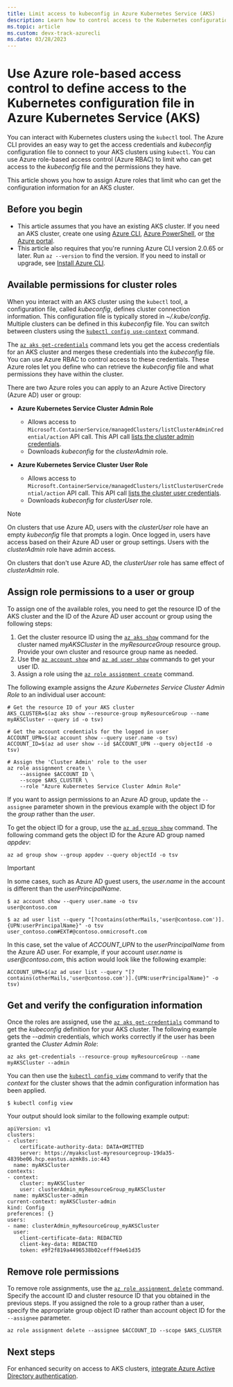 ```yaml
---
title: Limit access to kubeconfig in Azure Kubernetes Service (AKS)
description: Learn how to control access to the Kubernetes configuration file (kubeconfig) for cluster administrators and cluster users
ms.topic: article
ms.custom: devx-track-azurecli
ms.date: 03/28/2023
---
```


# Use Azure role-based access control to define access to the Kubernetes configuration file in Azure Kubernetes Service (AKS)

You can interact with Kubernetes clusters using the `kubectl` tool. The Azure CLI provides an easy way to get the access credentials and *kubeconfig* configuration file to connect to your AKS clusters using `kubectl`. You can use Azure role-based access control (Azure RBAC) to limit who can get access to the *kubeconfig* file and the permissions they have.

This article shows you how to assign Azure roles that limit who can get the configuration information for an AKS cluster.

## Before you begin

* This article assumes that you have an existing AKS cluster. If you need an AKS cluster, create one using [Azure CLI][aks-quickstart-cli], [Azure PowerShell][aks-quickstart-powershell], or [the Azure portal][aks-quickstart-portal].
* This article also requires that you're running Azure CLI version 2.0.65 or later. Run `az --version` to find the version. If you need to install or upgrade, see [Install Azure CLI][azure-cli-install].

## Available permissions for cluster roles

When you interact with an AKS cluster using the `kubectl` tool, a configuration file, called *kubeconfig*, defines cluster connection information. This configuration file is typically stored in *~/.kube/config*. Multiple clusters can be defined in this *kubeconfig* file. You can switch between clusters using the [`kubectl config use-context`][kubectl-config-use-context] command.

The [`az aks get-credentials`][az-aks-get-credentials] command lets you get the access credentials for an AKS cluster and merges these credentials into the *kubeconfig* file. You can use Azure RBAC to control access to these credentials. These Azure roles let you define who can retrieve the *kubeconfig* file and what permissions they have within the cluster.

There are two Azure roles you can apply to an Azure Active Directory (Azure AD) user or group:

- **Azure Kubernetes Service Cluster Admin Role**

     * Allows access to `Microsoft.ContainerService/managedClusters/listClusterAdminCredential/action` API call. This API call [lists the cluster admin credentials][api-cluster-admin].
     * Downloads *kubeconfig* for the *clusterAdmin* role.

- **Azure Kubernetes Service Cluster User Role**

     * Allows access to `Microsoft.ContainerService/managedClusters/listClusterUserCredential/action` API call. This API call [lists the cluster user credentials][api-cluster-user].
     * Downloads *kubeconfig* for *clusterUser* role.

> [!NOTE]
> On clusters that use Azure AD, users with the *clusterUser* role have an empty *kubeconfig* file that prompts a login. Once logged in, users have access based on their Azure AD user or group settings. Users with the *clusterAdmin* role have admin access.
>
> On clusters that don't use Azure AD, the *clusterUser* role has same effect of *clusterAdmin* role.

## Assign role permissions to a user or group

To assign one of the available roles, you need to get the resource ID of the AKS cluster and the ID of the Azure AD user account or group using the following steps:

1. Get the cluster resource ID using the [`az aks show`][az-aks-show] command for the cluster named *myAKSCluster* in the *myResourceGroup* resource group. Provide your own cluster and resource group name as needed.
2. Use the [`az account show`][az-account-show] and [`az ad user show`][az-ad-user-show] commands to get your user ID.
3. Assign a role using the [`az role assignment create`][az-role-assignment-create] command.

The following example assigns the *Azure Kubernetes Service Cluster Admin Role* to an individual user account:

```azurecli-interactive
# Get the resource ID of your AKS cluster
AKS_CLUSTER=$(az aks show --resource-group myResourceGroup --name myAKSCluster --query id -o tsv)

# Get the account credentials for the logged in user
ACCOUNT_UPN=$(az account show --query user.name -o tsv)
ACCOUNT_ID=$(az ad user show --id $ACCOUNT_UPN --query objectId -o tsv)

# Assign the 'Cluster Admin' role to the user
az role assignment create \
    --assignee $ACCOUNT_ID \
    --scope $AKS_CLUSTER \
    --role "Azure Kubernetes Service Cluster Admin Role"
```

If you want to assign permissions to an Azure AD group, update the `--assignee` parameter shown in the previous example with the object ID for the *group* rather than the *user*.

To get the object ID for a group, use the [`az ad group show`][az-ad-group-show] command. The following command gets the object ID for the Azure AD group named *appdev*:

```azurecli-interactive
az ad group show --group appdev --query objectId -o tsv
```

> [!IMPORTANT]
> In some cases, such as Azure AD guest users, the *user.name* in the account is different than the *userPrincipalName*.
>
> ```azurecli-interactive
> $ az account show --query user.name -o tsv
> user@contoso.com
>
> $ az ad user list --query "[?contains(otherMails,'user@contoso.com')].{UPN:userPrincipalName}" -o tsv
> user_contoso.com#EXT#@contoso.onmicrosoft.com
> ```
>
> In this case, set the value of *ACCOUNT_UPN* to the *userPrincipalName* from the Azure AD user. For example, if your account *user.name* is *user\@contoso.com*, this action would look like the following example:
>
> ```azurecli-interactive
> ACCOUNT_UPN=$(az ad user list --query "[?contains(otherMails,'user@contoso.com')].{UPN:userPrincipalName}" -o tsv)
> ```

## Get and verify the configuration information

Once the roles are assigned, use the [`az aks get-credentials`][az-aks-get-credentials] command to get the *kubeconfig* definition for your AKS cluster. The following example gets the *--admin* credentials, which works correctly if the user has been granted the *Cluster Admin Role*:

```azurecli-interactive
az aks get-credentials --resource-group myResourceGroup --name myAKSCluster --admin
```

You can then use the [`kubectl config view`][kubectl-config-view] command to verify that the *context* for the cluster shows that the admin configuration information has been applied.

```azurecli-interactive
$ kubectl config view
```

Your output should look similar to the following example output:

```azurecli-interactive
apiVersion: v1
clusters:
- cluster:
    certificate-authority-data: DATA+OMITTED
    server: https://myaksclust-myresourcegroup-19da35-4839be06.hcp.eastus.azmk8s.io:443
  name: myAKSCluster
contexts:
- context:
    cluster: myAKSCluster
    user: clusterAdmin_myResourceGroup_myAKSCluster
  name: myAKSCluster-admin
current-context: myAKSCluster-admin
kind: Config
preferences: {}
users:
- name: clusterAdmin_myResourceGroup_myAKSCluster
  user:
    client-certificate-data: REDACTED
    client-key-data: REDACTED
    token: e9f2f819a4496538b02cefff94e61d35
```

## Remove role permissions

To remove role assignments, use the [`az role assignment delete`][az-role-assignment-delete] command. Specify the account ID and cluster resource ID that you obtained in the previous steps. If you assigned the role to a group rather than a user, specify the appropriate group object ID rather than account object ID for the `--assignee` parameter.

```azurecli-interactive
az role assignment delete --assignee $ACCOUNT_ID --scope $AKS_CLUSTER
```

## Next steps

For enhanced security on access to AKS clusters, [integrate Azure Active Directory authentication][aad-integration].

<!-- LINKS - external -->
[kubectl-config-use-context]: https://kubernetes.io/docs/reference/generated/kubectl/kubectl-commands#config
[kubectl-config-view]: https://kubernetes.io/docs/reference/generated/kubectl/kubectl-commands#config

<!-- LINKS - internal -->
[aks-quickstart-cli]: ./learn/quick-kubernetes-deploy-cli.md
[aks-quickstart-portal]: ./learn/quick-kubernetes-deploy-portal.md
[aks-quickstart-powershell]: ./learn/quick-kubernetes-deploy-powershell.md
[azure-cli-install]: /cli/azure/install-azure-cli
[az-aks-get-credentials]: /cli/azure/aks#az_aks_get_credentials
[api-cluster-admin]: /rest/api/aks/managedclusters/listclusteradmincredentials
[api-cluster-user]: /rest/api/aks/managedclusters/listclusterusercredentials
[az-aks-show]: /cli/azure/aks#az_aks_show
[az-account-show]: /cli/azure/account#az_account_show
[az-ad-user-show]: /cli/azure/ad/user#az_ad_user_show
[az-role-assignment-create]: /cli/azure/role/assignment#az_role_assignment_create
[az-role-assignment-delete]: /cli/azure/role/assignment#az_role_assignment_delete
[aad-integration]: ./azure-ad-integration-cli.md
[az-ad-group-show]: /cli/azure/ad/group#az_ad_group_show
